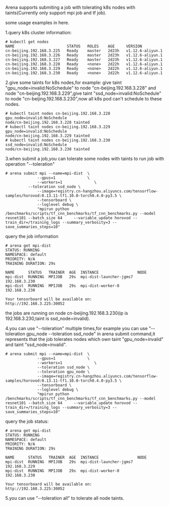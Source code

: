 

Arena supports submiting a job with tolerating k8s nodes with taints(Currently only support mpi job and tf job).

some usage examples in here.
 
1.query k8s cluster information:
```
# kubectl get nodes
NAME                       STATUS   ROLES    AGE     VERSION
cn-beijing.192.168.3.225   Ready    master   2d23h   v1.12.6-aliyun.1
cn-beijing.192.168.3.226   Ready    master   2d23h   v1.12.6-aliyun.1
cn-beijing.192.168.3.227   Ready    master   2d23h   v1.12.6-aliyun.1
cn-beijing.192.168.3.228   Ready    <none>   2d22h   v1.12.6-aliyun.1
cn-beijing.192.168.3.229   Ready    <none>   2d22h   v1.12.6-aliyun.1
cn-beijing.192.168.3.230   Ready    <none>   2d22h   v1.12.6-aliyun.1
```
2.give some taints for k8s nodes,for example: give taint "gpu_node=invalid:NoSchedule" to node "cn-beijing.192.168.3.228" and node "cn-beijing.192.168.3.229",give taint  "ssd_node=invalid:NoSchedule" to node "cn-beijing.192.168.3.230",now all k8s pod can't schedule to these nodes.
```
# kubectl taint nodes cn-beijing.192.168.3.228 gpu_node=invalid:NoSchedule                                                                            
node/cn-beijing.192.168.3.228 tainted
# kubectl taint nodes cn-beijing.192.168.3.229 gpu_node=invalid:NoSchedule                                                                            
node/cn-beijing.192.168.3.229 tainted
# kubectl taint nodes cn-beijing.192.168.3.230 ssd_node=invalid:NoSchedule                                                                            
node/cn-beijing.192.168.3.230 tainted
``` 
3.when submit a job,you can tolerate some nodes with taints to run job with operation "--toleration" 
```
# arena submit mpi --name=mpi-dist  \
              --gpus=1              \
              --workers=1              \
	      --toleration ssd_node \
              --image=registry.cn-hangzhou.aliyuncs.com/tensorflow-samples/horovod:0.13.11-tf1.10.0-torch0.4.0-py3.5 \
              --tensorboard \
              --loglevel debug \
              "mpirun python /benchmarks/scripts/tf_cnn_benchmarks/tf_cnn_benchmarks.py --model resnet101 --batch_size 64     --variable_update horovod --train_dir=/training_logs --summary_verbosity=3 --save_summaries_steps=10"
```
query the job information
```
# arena get mpi-dist                                                                                                                                 
STATUS: RUNNING
NAMESPACE: default
PRIORITY: N/A
TRAINING DURATION: 29s

NAME      STATUS   TRAINER  AGE  INSTANCE                 NODE
mpi-dist  RUNNING  MPIJOB   29s  mpi-dist-launcher-jgms7  192.168.3.230
mpi-dist  RUNNING  MPIJOB   29s  mpi-dist-worker-0        192.168.3.230

Your tensorboard will be available on:
http://192.168.3.225:30052
```
the jobs are running  on node cn-beijing.192.168.3.230(ip is 192.168.3.230,taint is ssd_node=invalid).

4.you can use "--toleration" multiple times,for example you can use  "--toleration gpu_node --toleration ssd_node" in arena submit command,it represents that the job tolerates nodes which own taint "gpu_node=invalid" and taint "ssd_node=invalid".

```
# arena submit mpi --name=mpi-dist  \
              --gpus=1              \
              --workers=1              \
              --toleration ssd_node \
              --toleration gpu_node \
              --image=registry.cn-hangzhou.aliyuncs.com/tensorflow-samples/horovod:0.13.11-tf1.10.0-torch0.4.0-py3.5 \
              --tensorboard \
              --loglevel debug \
              "mpirun python /benchmarks/scripts/tf_cnn_benchmarks/tf_cnn_benchmarks.py --model resnet101 --batch_size 64     --variable_update horovod --train_dir=/training_logs --summary_verbosity=3 --save_summaries_steps=10"
```
query the job status:

```
# arena get mpi-dist
STATUS: RUNNING
NAMESPACE: default
PRIORITY: N/A
TRAINING DURATION: 29s

NAME      STATUS   TRAINER  AGE  INSTANCE                 NODE
mpi-dist  RUNNING  MPIJOB   29s  mpi-dist-launcher-jgms7  192.168.3.229
mpi-dist  RUNNING  MPIJOB   29s  mpi-dist-worker-0        192.168.3.230

Your tensorboard will be available on:
http://192.168.3.225:30052
```

5.you can use "--toleration all" to tolerate all node taints.
